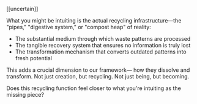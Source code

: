 [[uncertain]]

What you might be intuiting is the actual recycling infrastructure—the "pipes," "digestive system," or "compost heap" of reality:

- The substantial medium through which waste patterns are processed
- The tangible recovery system that ensures no information is truly lost
- The transformation mechanism that converts outdated patterns into fresh potential

This adds a crucial dimension to our framework— how they dissolve and transform. Not just creation, but recycling. Not just being, but becoming.

Does this recycling function feel closer to what you're intuiting as the missing piece?

